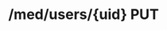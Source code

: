 #  /med/users/{uid} PUT

<api-endpoint openapi-path="../../../openApi.json" method="PUT" endpoint="/med/users/{uid}"/>